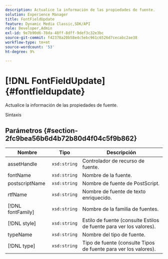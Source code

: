```yaml
---
description: Actualice la información de las propiedades de fuente.
solution: Experience Manager
title: FontFieldUpdate
feature: Dynamic Media Classic,SDK/API
role: Developer,Admin
exl-id: 9e7b90d6-78da-48ff-8dff-9def3c32e3bc
source-git-commit: f42378a20b58e4c5ebc961c6526d7cecabc2ae38
workflow-type: tm+mt
source-wordcount: '53'
ht-degree: 9%

---
```


# [!DNL FontFieldUpdate]{#fontfieldupdate}

Actualice la información de las propiedades de fuente.

Sintaxis

## Parámetros {#section-2fc9bea56b6d4b72b80d4f04c5f9b862}

| Nombre | Tipo | Descripción |
|---|---|---|
| assetHandle | `xsd:string` | Controlador de recurso de fuente. |
| fontName | `xsd:string` | Nombre de la fuente. |
| postscriptName | `xsd:string` | Nombre de fuente de PostScript. |
| rtfName | `xsd:string` | Nombre de fuente de texto enriquecido. |
| [!DNL fontFamily] | `xsd:string` | Nombre de la familia de fuentes. |
| [!DNL style] | `xsd:string` | Estilo de fuente (consulte Estilos de fuente para ver los valores). |
| typeName | `xsd:string` | Nombre del tipo de fuente. |
| [!DNL type] | `xsd:string` | Tipo de fuente (consulte Tipos de fuente para ver los valores). |

